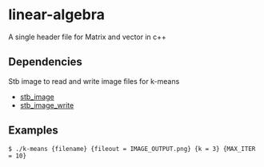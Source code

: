 # linear-algebra
A single header file for Matrix and vector in c++
## Dependencies

Stb image to read and write image files for k-means

- [stb_image](https://github.com/nothings/stb)
- [stb_image_write](https://github.com/nothings/stb)

## Examples
```k-means
$ ./k-means {filename} {fileout = IMAGE_OUTPUT.png} {k = 3} {MAX_ITER = 10}
```
